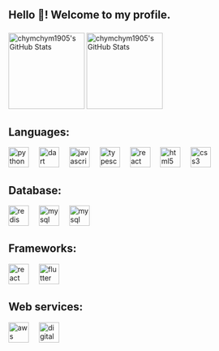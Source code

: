 <h2 align="left">Hello 👋! Welcome to my profile. </h2>

###

<div align="left">
  <img src="https://github-readme-stats.vercel.app/api?username=chymchym1905&theme=tokyonight&show_icons=true&hide_border=true&count_private=true" alt="chymchym1905's GitHub Stats" height="150"/>
  <img src="https://github-readme-stats.vercel.app/api/top-langs/?username=chymchym1905&theme=tokyonight&show_icons=true&hide_border=true&layout=compact" height="150" alt="chymchym1905's GitHub Stats" />
</div>

###



###
## Languages:
<div align="left">
  <img src="https://cdn.jsdelivr.net/gh/devicons/devicon/icons/python/python-original.svg" height="40" alt="python logo"  />
  <img width="12" />
  <img src="https://cdn.jsdelivr.net/gh/devicons/devicon@latest/icons/dart/dart-original.svg" height="40" alt="dart logo"/>
  <img width="12" />
  <img src="https://cdn.jsdelivr.net/gh/devicons/devicon/icons/javascript/javascript-original.svg" height="40" alt="javascript logo"  />
  <img width="12" />
  <img src="https://cdn.jsdelivr.net/gh/devicons/devicon/icons/typescript/typescript-original.svg" height="40" alt="typescript logo"  />
  <img width="12" />
  <img src="https://cdn.jsdelivr.net/gh/devicons/devicon/icons/react/react-original.svg" height="40" alt="react logo"  />
  <img width="12" />
  <img src="https://cdn.jsdelivr.net/gh/devicons/devicon/icons/html5/html5-original.svg" height="40" alt="html5 logo"  />
  <img width="12" />
  <img src="https://cdn.jsdelivr.net/gh/devicons/devicon/icons/css3/css3-original.svg" height="40" alt="css3 logo"  />
  <img width="12" />
</div>

## Database: 
<div align="left">
  <img src="https://cdn.jsdelivr.net/gh/devicons/devicon@latest/icons/redis/redis-original.svg" height="40" alt="redis logo"/>
  <img width="12" />
  <img src="https://cdn.jsdelivr.net/gh/devicons/devicon@latest/icons/mysql/mysql-original.svg" height="40" alt="mysql logo"/>
  <img width="12" />
  <img src="https://cdn.jsdelivr.net/gh/devicons/devicon@latest/icons/mongodb/mongodb-original-wordmark.svg" height="40" alt="mysql logo"/>
</div>


## Frameworks:
  <img src="https://cdn.jsdelivr.net/gh/devicons/devicon@latest/icons/flutter/flutter-original.svg" height="40" alt="react logo"/>
  <img width="12" />
  <img src="https://cdn.jsdelivr.net/gh/devicons/devicon@latest/icons/react/react-original.svg" height="40" alt="flutter logo"/>
  <img width="12" />


## Web services:
<img src="https://cdn.jsdelivr.net/gh/devicons/devicon@latest/icons/amazonwebservices/amazonwebservices-original-wordmark.svg" height="40" alt="aws logo"/>
<img width="12" />
<img src="https://cdn.jsdelivr.net/gh/devicons/devicon@latest/icons/digitalocean/digitalocean-original.svg" height="40" alt="digitalocean logo"/>
<img width="12" />

###
<br clear="both">

###
